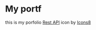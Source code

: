 # My portf 
this is my porfolio
<a target="_blank" href="https://icons8.com/icon/21893/rest-api">Rest API</a> icon by <a target="_blank" href="https://icons8.com">Icons8</a>